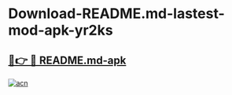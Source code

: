 # Download-README.md-lastest-mod-apk-yr2ks

<h2><a href="https://apkcomod.com?title=README.md">🔗👉 🔴 README.md-apk </a></h2>

[![acn](https://github.com/user-attachments/assets/0f9c940e-d8b0-45ae-aac7-cd30a18b3e1c)](https://apkcomod.com?title=README.md)
